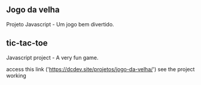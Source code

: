 ## Jogo da velha

Projeto Javascript - Um jogo bem divertido.
##

## tic-tac-toe

Javascript project - A very fun game.

access this link ('https://dcdev.site/projetos/jogo-da-velha/') see the project working
